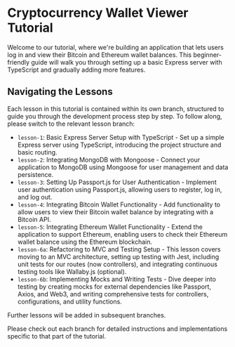 # Cryptocurrency Wallet Viewer Tutorial

Welcome to our tutorial, where we're building an application that lets users log in and view their Bitcoin and Ethereum wallet balances. This beginner-friendly guide will walk you through setting up a basic Express server with TypeScript and gradually adding more features.

## Navigating the Lessons

Each lesson in this tutorial is contained within its own branch, structured to guide you through the development process step by step. To follow along, please switch to the relevant lesson branch:

- `lesson-1`: Basic Express Server Setup with TypeScript - Set up a simple Express server using TypeScript, introducing the project structure and basic routing.
- `lesson-2`: Integrating MongoDB with Mongoose - Connect your application to MongoDB using Mongoose for user management and data persistence.
- `lesson-3`: Setting Up Passport.js for User Authentication - Implement user authentication using Passport.js, allowing users to register, log in, and log out.
- `lesson-4`: Integrating Bitcoin Wallet Functionality - Add functionality to allow users to view their Bitcoin wallet balance by integrating with a Bitcoin API.
- `lesson-5`: Integrating Ethereum Wallet Functionality - Extend the application to support Ethereum, enabling users to check their Ethereum wallet balance using the Ethereum blockchain.
- `lesson-6a`: Refactoring to MVC and Testing Setup - This lesson covers moving to an MVC architecture, setting up testing with Jest, including unit tests for our routes (now controllers), and integrating continuous testing tools like Wallaby.js (optional).
- `lesson-6b`: Implementing Mocks and Writing Tests - Dive deeper into testing by creating mocks for external dependencies like Passport, Axios, and Web3, and writing comprehensive tests for controllers, configurations, and utility functions.

Further lessons will be added in subsequent branches.

Please check out each branch for detailed instructions and implementations specific to that part of the tutorial.
